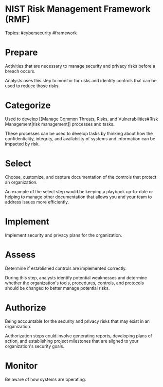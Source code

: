 # NIST Risk Management Framework (RMF)

Topics: #cybersecurity #framework 

# Prepare

Activities that are necessary to manage security and privacy risks before a breach occurs.

Analysts uses this step to monitor for risks and identify controls that can be used to reduce those risks.

# Categorize

Used to develop [[Manage Common Threats, Risks, and Vulnerabilities#Risk Management|risk management]] processes and tasks.

These processes can be used to develop tasks by thinking about how the confidentiality, integrity, and availability of systems and information can be impacted by risk.

# Select

Choose, customize, and capture documentation of the controls that protect an organization.

An example of the select step would be keeping a playbook up-to-date or helping to manage other documentation that allows you and your team to address issues more efficiently.

# Implement

Implement security and privacy plans for the organization.

# Assess

Determine if established controls are implemented correctly.

During this step, analysts identify potential weaknesses and determine whether the organization's tools, procedures, controls, and protocols should be changed to better manage potential risks.

# Authorize

Being accountable for the security and privacy risks that may exist in an organization.

Authorization steps could involve generating reports, developing plans of action, and establishing project milestones that are aligned to your organization's security goals.

# Monitor

Be aware of how systems are operating.